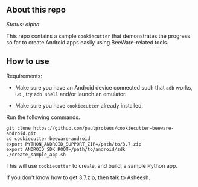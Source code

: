## About this repo

_Status: alpha_

This repo contains a sample `cookiecutter` that demonstrates the progress
so far to create Android apps easily using BeeWare-related tools.

## How to use

Requirements:

- Make sure you have an Android device connected such that `adb` works,
  i.e., try `adb shell` and/or launch an emulator.

- Make sure you have `cookiecutter` already installed.

Run the following commands.

```
git clone https://github.com/paulproteus/cookiecutter-beeware-android.git
cd cookiecutter-beeware-android
export PYTHON_ANDROID_SUPPORT_ZIP=/path/to/3.7.zip
export ANDROID_SDK_ROOT=/path/to/android/sdk
./create_sample_app.sh
```

This will use `cookiecutter` to create, and build, a sample Python app.

If you don't know how to get 3.7.zip, then talk to Asheesh.
